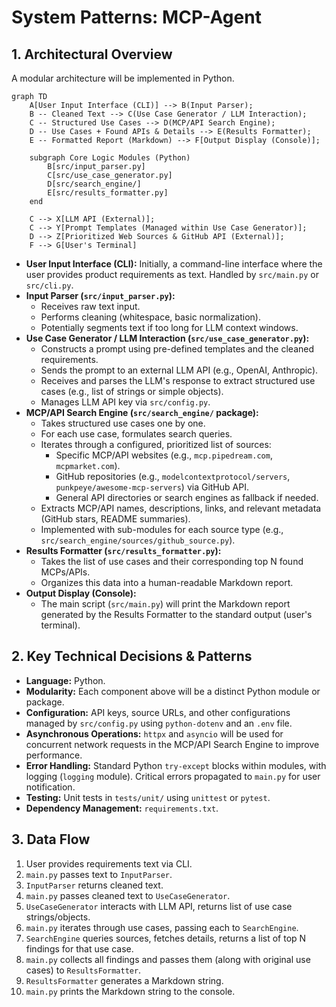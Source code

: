 # System Patterns: MCP-Agent

## 1. Architectural Overview

A modular architecture will be implemented in Python.

```mermaid
graph TD
    A[User Input Interface (CLI)] --> B(Input Parser);
    B -- Cleaned Text --> C(Use Case Generator / LLM Interaction);
    C -- Structured Use Cases --> D(MCP/API Search Engine);
    D -- Use Cases + Found APIs & Details --> E(Results Formatter);
    E -- Formatted Report (Markdown) --> F[Output Display (Console)];

    subgraph Core Logic Modules (Python)
        B[src/input_parser.py]
        C[src/use_case_generator.py]
        D[src/search_engine/]
        E[src/results_formatter.py]
    end

    C --> X[LLM API (External)];
    C --> Y[Prompt Templates (Managed within Use Case Generator)];
    D --> Z[Prioritized Web Sources & GitHub API (External)];
    F --> G[User's Terminal]
```

- **User Input Interface (CLI):** Initially, a command-line interface where the user provides product requirements as text. Handled by `src/main.py` or `src/cli.py`.
- **Input Parser (`src/input_parser.py`):**
  - Receives raw text input.
  - Performs cleaning (whitespace, basic normalization).
  - Potentially segments text if too long for LLM context windows.
- **Use Case Generator / LLM Interaction (`src/use_case_generator.py`):**
  - Constructs a prompt using pre-defined templates and the cleaned requirements.
  - Sends the prompt to an external LLM API (e.g., OpenAI, Anthropic).
  - Receives and parses the LLM's response to extract structured use cases (e.g., list of strings or simple objects).
  - Manages LLM API key via `src/config.py`.
- **MCP/API Search Engine (`src/search_engine/` package):**
  - Takes structured use cases one by one.
  - For each use case, formulates search queries.
  - Iterates through a configured, prioritized list of sources:
    - Specific MCP/API websites (e.g., `mcp.pipedream.com`, `mcpmarket.com`).
    - GitHub repositories (e.g., `modelcontextprotocol/servers`, `punkpeye/awesome-mcp-servers`) via GitHub API.
    - General API directories or search engines as fallback if needed.
  - Extracts MCP/API names, descriptions, links, and relevant metadata (GitHub stars, README summaries).
  - Implemented with sub-modules for each source type (e.g., `src/search_engine/sources/github_source.py`).
- **Results Formatter (`src/results_formatter.py`):**
  - Takes the list of use cases and their corresponding top N found MCPs/APIs.
  - Organizes this data into a human-readable Markdown report.
- **Output Display (Console):**
  - The main script (`src/main.py`) will print the Markdown report generated by the Results Formatter to the standard output (user's terminal).

## 2. Key Technical Decisions & Patterns

- **Language:** Python.
- **Modularity:** Each component above will be a distinct Python module or package.
- **Configuration:** API keys, source URLs, and other configurations managed by `src/config.py` using `python-dotenv` and an `.env` file.
- **Asynchronous Operations:** `httpx` and `asyncio` will be used for concurrent network requests in the MCP/API Search Engine to improve performance.
- **Error Handling:** Standard Python `try-except` blocks within modules, with logging (`logging` module). Critical errors propagated to `main.py` for user notification.
- **Testing:** Unit tests in `tests/unit/` using `unittest` or `pytest`.
- **Dependency Management:** `requirements.txt`.

## 3. Data Flow

1. User provides requirements text via CLI.
2. `main.py` passes text to `InputParser`.
3. `InputParser` returns cleaned text.
4. `main.py` passes cleaned text to `UseCaseGenerator`.
5. `UseCaseGenerator` interacts with LLM API, returns list of use case strings/objects.
6. `main.py` iterates through use cases, passing each to `SearchEngine`.
7. `SearchEngine` queries sources, fetches details, returns a list of top N findings for that use case.
8. `main.py` collects all findings and passes them (along with original use cases) to `ResultsFormatter`.
9. `ResultsFormatter` generates a Markdown string.
10. `main.py` prints the Markdown string to the console.
